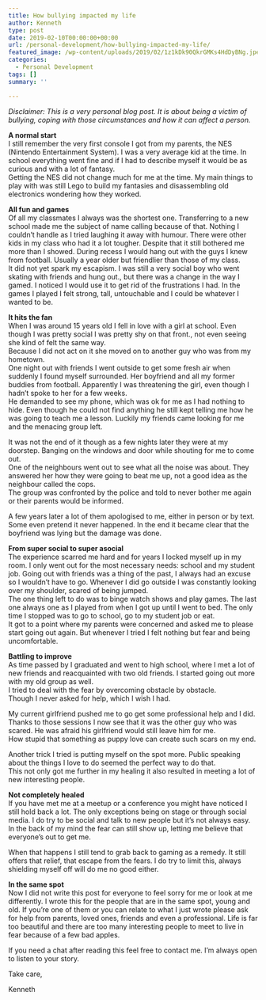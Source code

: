 ```yaml
---
title: How bullying impacted my life
author: Kenneth
type: post
date: 2019-02-10T00:00:00+00:00
url: /personal-development/how-bullying-impacted-my-life/
featured_image: /wp-content/uploads/2019/02/1z1kDk90QkrGMKs4HdDyBNg.jpeg
categories:
  - Personal Development
tags: []
summary: ''

---
```

<p id="f9f0" class="graf graf--p graf-after--h3">
  <em class="markup--em markup--p-em">Disclaimer: This is a very personal blog post. It is about being a victim of bullying, coping with those circumstances and how it can affect a person.</em>
</p>

<p id="511a" class="graf graf--p graf-after--figure">
  <strong class="markup--strong markup--p-strong">A normal start</strong><br /> I still remember the very first console I got from my parents, the NES (Nintendo Entertainment System). I was a very average kid at the time. In school everything went fine and if I had to describe myself it would be as curious and with a lot of fantasy.<br /> Getting the NES did not change much for me at the time. My main things to play with was still Lego to build my fantasies and disassembling old electronics wondering how they worked.
</p>

<p id="d442" class="graf graf--p graf-after--p">
  <strong class="markup--strong markup--p-strong">All fun and games</strong><br /> Of all my classmates I always was the shortest one. Transferring to a new school made me the subject of name calling because of that. Nothing I couldn’t handle as I tried laughing it away with humour. There were other kids in my class who had it a lot tougher. Despite that it still bothered me more than I showed. During recess I would hang out with the guys I knew from football. Usually a year older but friendlier than those of my class.<br /> It did not yet spark my escapism. I was still a very social boy who went skating with friends and hung out., but there was a change in the way I gamed. I noticed I would use it to get rid of the frustrations I had. In the games I played I felt strong, tall, untouchable and I could be whatever I wanted to be.
</p>

<p id="4db8" class="graf graf--p graf-after--p">
  <strong class="markup--strong markup--p-strong">It hits the fan</strong><br /> When I was around 15 years old I fell in love with a girl at school. Even though I was pretty social I was pretty shy on that front., not even seeing she kind of felt the same way.<br /> Because I did not act on it she moved on to another guy who was from my hometown.<br /> One night out with friends I went outside to get some fresh air when suddenly I found myself surrounded. Her boyfriend and all my former buddies from football. Apparently I was threatening the girl, even though I hadn’t spoke to her for a few weeks.<br /> He demanded to see my phone, which was ok for me as I had nothing to hide. Even though he could not find anything he still kept telling me how he was going to teach me a lesson. Luckily my friends came looking for me and the menacing group left.
</p>

<p id="b761" class="graf graf--p graf-after--p">
  It was not the end of it though as a few nights later they were at my doorstep. Banging on the windows and door while shouting for me to come out.<br /> One of the neighbours went out to see what all the noise was about. They answered her how they were going to beat me up, not a good idea as the neighbour called the cops.<br /> The group was confronted by the police and told to never bother me again or their parents would be informed.
</p>

<p id="5168" class="graf graf--p graf-after--p">
  A few years later a lot of them apologised to me, either in person or by text. Some even pretend it never happened. In the end it became clear that the boyfriend was lying but the damage was done.
</p>

<p id="85f2" class="graf graf--p graf-after--p">
  <strong class="markup--strong markup--p-strong">From super social to super asocial</strong><br /> The experience scarred me hard and for years I locked myself up in my room. I only went out for the most necessary needs: school and my student job. Going out with friends was a thing of the past, I always had an excuse so I wouldn’t have to go. Whenever I did go outside I was constantly looking over my shoulder, scared of being jumped.<br /> The one thing left to do was to binge watch shows and play games. The last one always one as I played from when I got up until I went to bed. The only time I stopped was to go to school, go to my student job or eat.<br /> It got to a point where my parents were concerned and asked me to please start going out again. But whenever I tried I felt nothing but fear and being uncomfortable.
</p>

<p id="43be" class="graf graf--p graf-after--p">
  <strong class="markup--strong markup--p-strong">Battling to improve</strong><br /> As time passed by I graduated and went to high school, where I met a lot of new friends and reacquainted with two old friends. I started going out more with my old group as well.<br /> I tried to deal with the fear by overcoming obstacle by obstacle.<br /> Though I never asked for help, which I wish I had.
</p>

<p id="90e9" class="graf graf--p graf-after--p">
  My current girlfriend pushed me to go get some professional help and I did. Thanks to those sessions I now see that it was the other guy who was scared. He was afraid his girlfriend would still leave him for me.<br /> How stupid that something as puppy love can create such scars on my end.
</p>

<p id="13ee" class="graf graf--p graf-after--p">
  Another trick I tried is putting myself on the spot more. Public speaking about the things I love to do seemed the perfect way to do that.<br /> This not only got me further in my healing it also resulted in meeting a lot of new interesting people.
</p>

<p id="f720" class="graf graf--p graf-after--p">
  <strong class="markup--strong markup--p-strong">Not completely healed</strong><br /> If you have met me at a meetup or a conference you might have noticed I still hold back a lot. The only exceptions being on stage or through social media. I do try to be social and talk to new people but it’s not always easy. In the back of my mind the fear can still show up, letting me believe that everyone’s out to get me.
</p>

<p id="4dcd" class="graf graf--p graf-after--p">
  When that happens I still tend to grab back to gaming as a remedy. It still offers that relief, that escape from the fears. I do try to limit this, always shielding myself off will do me no good either.
</p>

<p id="1a45" class="graf graf--p graf-after--p">
  <strong class="markup--strong markup--p-strong">In the same spot</strong><br /> Now I did not write this post for everyone to feel sorry for me or look at me differently. I wrote this for the people that are in the same spot, young and old. If you’re one of them or you can relate to what I just wrote please ask for help from parents, loved ones, friends and even a professional. Life is far too beautiful and there are too many interesting people to meet to live in fear because of a few bad apples.
</p>

<p id="2006" class="graf graf--p graf-after--p">
  If you need a chat after reading this feel free to contact me. I’m always open to listen to your story.
</p>

<p id="9151" class="graf graf--p graf-after--p">
  Take care,
</p>

<p id="5b4a" class="graf graf--p graf-after--p graf--trailing">
  Kenneth
</p>